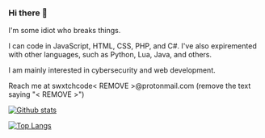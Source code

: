 ### Hi there 👋

I'm some idiot who breaks things.

I can code in JavaScript, HTML, CSS, PHP, and C#. I've also expiremented with other languages, such as Python, Lua, Java, and others.

I am mainly interested in cybersecurity and web development.

Reach me at swxtchcode< REMOVE >@protonmail.com (remove the text saying "< REMOVE >")

[![Github stats](https://github-readme-stats.vercel.app/api?username=SwxtchCode&count_private=true&show_icons=true&hide=stars)](https://github.com/anuraghazra/github-readme-stats)

[![Top Langs](https://github-readme-stats.vercel.app/api/top-langs/?username=SwxtchCode&layout=compact)](https://github.com/anuraghazra/github-readme-stats)
